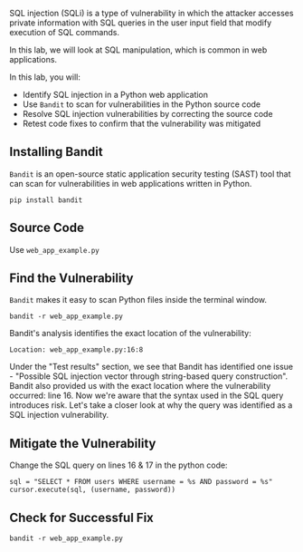 SQL injection (SQLi) is a type of vulnerability in which the attacker accesses private information with SQL queries in the user input field that modify execution of SQL commands.

In this lab, we will look at SQL manipulation, which is common in web applications.


In this lab, you will:
- Identify SQL injection in a Python web application
- Use `Bandit` to scan for vulnerabilities in the Python source code
- Resolve SQL injection vulnerabilities by correcting the source code
- Retest code fixes to confirm that the vulnerability was mitigated


## Installing Bandit
`Bandit` is an open-source static application security testing (SAST) tool that can scan for vulnerabilities in web applications written in Python.
```
pip install bandit
```

## Source Code
Use `web_app_example.py`

## Find the Vulnerability
`Bandit` makes it easy to scan Python files inside the terminal window.

```
bandit -r web_app_example.py
```

Bandit's analysis identifies the exact location of the vulnerability:
```
Location: web_app_example.py:16:8
```

Under the "Test results" section, we see that Bandit has identified one issue - "Possible SQL injection vector through string-based query construction". Bandit also provided us with the exact location where the vulnerability occurred: line 16. Now we're aware that the syntax used in the SQL query introduces risk. Let's take a closer look at why the query was identified as a SQL injection vulnerability.

## Mitigate the Vulnerability
Change the SQL query on lines 16 & 17 in the python code:
```
sql = "SELECT * FROM users WHERE username = %s AND password = %s"
cursor.execute(sql, (username, password))
```

## Check for Successful Fix
```
bandit -r web_app_example.py
```